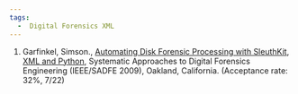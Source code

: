 ```yaml
---
tags:
  -  Digital Forensics XML 
---
```

1.  Garfinkel, Simson., [Automating Disk Forensic Processing with
    SleuthKit, XML and
    Python](http://simson.net/clips/academic/2009.SADFE.xml_forensics.pdf),
    Systematic Approaches to Digital Forensics Engineering (IEEE/SADFE
    2009), Oakland, California. (Acceptance rate: 32%, 7/22)